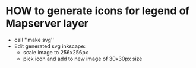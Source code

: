# HOW to generate icons for legend of Mapserver layer

* call ''make svg''
* Edit generated svg inkscape:
	* scale image to 256x256px
	* pick icon and add to new image of 30x30px size
